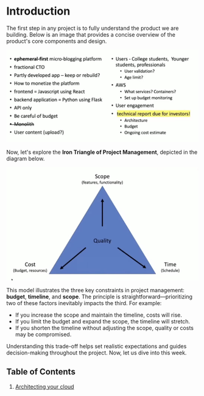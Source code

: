 # Introduction

The first step in any project is to fully understand the product we are building. Below is an image that provides a concise overview of the product's core components and design.

![Product Overview](./images/01.png)

Now, let's explore the **Iron Triangle of Project Management**, depicted in the diagram below.

![Iron Triangle of Project Management](./images/02.png)

This model illustrates the three key constraints in project management: **budget**, **timeline**, and **scope**. The principle is straightforward—prioritizing two of these factors inevitably impacts the third. For example:

- If you increase the scope and maintain the timeline, costs will rise.
- If you limit the budget and expand the scope, the timeline will stretch.
- If you shorten the timeline without adjusting the scope, quality or costs may be compromised.

Understanding this trade-off helps set realistic expectations and guides decision-making throughout the project. Now, let us dive into this week.

## Table of Contents

1. [Architecting your cloud](./architecting-your-cloud.md)
